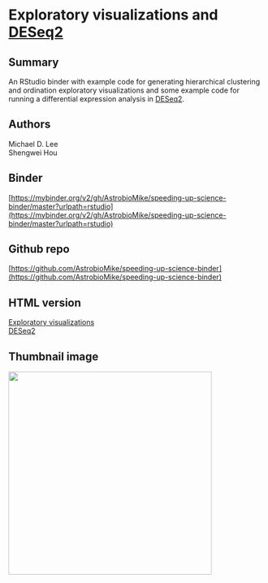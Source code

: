 #  Exploratory visualizations and [DESeq2](https://bioconductor.org/packages/release/bioc/html/DESeq2.html)

## Summary
An RStudio binder with example code for generating hierarchical clustering and ordination exploratory visualizations and some example code for running a differential expression analysis in [DESeq2](https://bioconductor.org/packages/release/bioc/html/DESeq2.html). 

## Authors
Michael D. Lee  
Shengwei Hou

## Binder
[https://mybinder.org/v2/gh/AstrobioMike/speeding-up-science-binder/master?urlpath=rstudio](https://mybinder.org/v2/gh/AstrobioMike/speeding-up-science-binder/master?urlpath=rstudio)

## Github repo
[https://github.com/AstrobioMike/speeding-up-science-binder](https://github.com/AstrobioMike/speeding-up-science-binder)

## HTML version
[Exploratory visualizations](https://github.com/AstrobioMike/speeding-up-science-binder/hclust-ord-plot.html)  
[DESeq2](https://github.com/AstrobioMike/speeding-up-science-binder/deseq.html)  

## Thumbnail image
<img width="400" src="https://github.com/AstrobioMike/AstrobioMike.github.io/blob/master/images/deseq2-MA-thumbnail.png">
